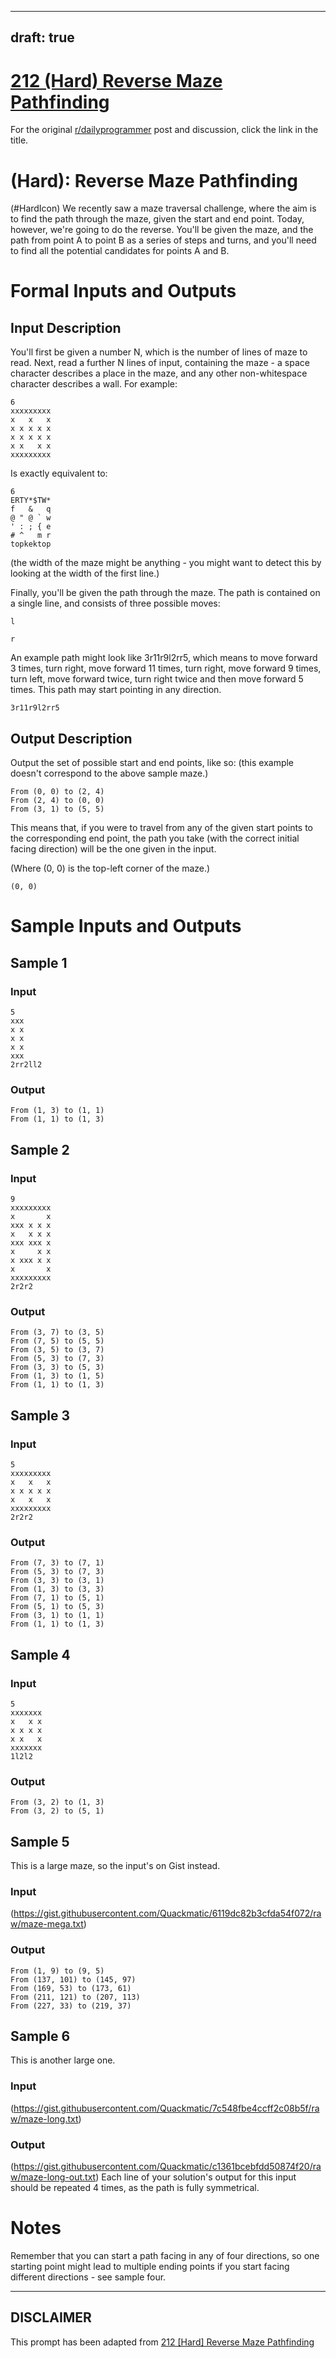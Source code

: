 ---
draft: true
----

# [212 (Hard) Reverse Maze Pathfinding](https://www.reddit.com/r/dailyprogrammer/comments/34izkl/20150501_challenge_212_hard_reverse_maze/)

For the original [r/dailyprogrammer](https://www.reddit.com/r/dailyprogrammer/) post and discussion, click the link in the title.

#  (Hard): Reverse Maze Pathfinding
(#HardIcon)
We recently saw a maze traversal challenge, where the aim is to find the path through the maze, given the start and end point. Today, however, we're going to do the reverse. You'll be given the maze, and the path from point A to point B as a series of steps and turns, and you'll need to find all the potential candidates for points A and B.

# Formal Inputs and Outputs
## Input Description
You'll first be given a number N, which is the number of lines of maze to read. Next, read a further N lines of input, containing the maze - a space character describes a place in the maze, and any other non-whitespace character describes a wall. For example:


```
6
xxxxxxxxx
x   x   x
x x x x x
x x x x x
x x   x x
xxxxxxxxx
```
Is exactly equivalent to:


```
6
ERTY*$TW*
f   &   q
@ " @ ` w
' : ; { e
# ^   m r
topkektop
```
(the width of the maze might be anything - you might want to detect this by looking at the width of the first line.)

Finally, you'll be given the path through the maze. The path is contained on a single line, and consists of three possible moves:


```
l
```

```
r
```
An example path might look like 3r11r9l2rr5, which means to move forward 3 times, turn right, move forward 11 times, turn right, move forward 9 times, turn left, move forward twice, turn right twice and then move forward 5 times. This path may start pointing in any direction.


```
3r11r9l2rr5
```
## Output Description
Output the set of possible start and end points, like so: (this example doesn't correspond to the above sample maze.)


```
From (0, 0) to (2, 4)
From (2, 4) to (0, 0)
From (3, 1) to (5, 5)
```
This means that, if you were to travel from any of the given start points to the corresponding end point, the path you take (with the correct initial facing direction) will be the one given in the input.

(Where (0, 0) is the top-left corner of the maze.)


```
(0, 0)
```
# Sample Inputs and Outputs
## Sample 1
### Input

```
5
xxx
x x
x x
x x
xxx
2rr2ll2
```
### Output

```
From (1, 3) to (1, 1)
From (1, 1) to (1, 3)
```
## Sample 2
### Input

```
9
xxxxxxxxx
x       x
xxx x x x
x   x x x
xxx xxx x
x     x x
x xxx x x
x       x
xxxxxxxxx
2r2r2
```
### Output

```
From (3, 7) to (3, 5)
From (7, 5) to (5, 5)
From (3, 5) to (3, 7)
From (5, 3) to (7, 3)
From (3, 3) to (5, 3)
From (1, 3) to (1, 5)
From (1, 1) to (1, 3)
```
## Sample 3
### Input

```
5
xxxxxxxxx
x   x   x
x x x x x
x   x   x
xxxxxxxxx
2r2r2
```
### Output

```
From (7, 3) to (7, 1)
From (5, 3) to (7, 3)
From (3, 3) to (3, 1)
From (1, 3) to (3, 3)
From (7, 1) to (5, 1)
From (5, 1) to (5, 3)
From (3, 1) to (1, 1)
From (1, 1) to (1, 3)
```
## Sample 4
### Input

```
5
xxxxxxx
x   x x
x x x x
x x   x
xxxxxxx
1l2l2
```
### Output

```
From (3, 2) to (1, 3)
From (3, 2) to (5, 1)
```
## Sample 5
This is a large maze, so the input's on Gist instead.

### Input
(https://gist.githubusercontent.com/Quackmatic/6119dc82b3cfda54f072/raw/maze-mega.txt)
### Output

```
From (1, 9) to (9, 5)
From (137, 101) to (145, 97)
From (169, 53) to (173, 61)
From (211, 121) to (207, 113)
From (227, 33) to (219, 37)
```
## Sample 6
This is another large one.

### Input
(https://gist.githubusercontent.com/Quackmatic/7c548fbe4ccff2c08b5f/raw/maze-long.txt)
### Output
(https://gist.githubusercontent.com/Quackmatic/c1361bcebfdd50874f20/raw/maze-long-out.txt)
Each line of your solution's output for this input should be repeated 4 times, as the path is fully symmetrical.

# Notes
Remember that you can start a path facing in any of four directions, so one starting point might lead to multiple ending points if you start facing different directions - see sample four.


----
## **DISCLAIMER**
This prompt has been adapted from [212 [Hard] Reverse Maze Pathfinding](https://www.reddit.com/r/dailyprogrammer/comments/34izkl/20150501_challenge_212_hard_reverse_maze/
)

